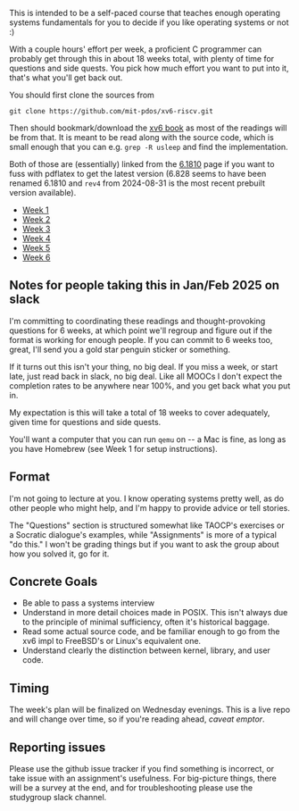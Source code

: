 This is intended to be a self-paced course that teaches enough operating
systems fundamentals for you to decide if you like operating systems or not :)

With a couple hours' effort per week, a proficient C programmer can probably
get through this in about 18 weeks total, with plenty of time for questions and
side quests.  You pick how much effort you want to put into it, that's what
you'll get back out.

You should first clone the sources from

```
git clone https://github.com/mit-pdos/xv6-riscv.git
```

Then should bookmark/download the
[xv6 book](https://pdos.csail.mit.edu/6.1810/2024/xv6/book-riscv-rev4.pdf) as
most of the readings will be from that.  It is meant to be read along with the
source code, which is small enough that you can e.g. `grep -R usleep` and find
the implementation.

Both of those are (essentially) linked from the
[6.1810](https://pdos.csail.mit.edu/6.1810/2024/xv6.html) page if you want to
fuss with pdflatex to get the latest version (6.828 seems to have been renamed
6.1810 and `rev4` from 2024-08-31 is the most recent prebuilt version available).

* [Week 1](week01.md)
* [Week 2](week02.md)
* [Week 3](week03.md)
* [Week 4](week04.md)
* [Week 5](week05.md)
* [Week 6](week06.md)

## Notes for people taking this in Jan/Feb 2025 on slack

I'm committing to coordinating these readings and thought-provoking questions
for 6 weeks, at which point we'll regroup and figure out if the format is
working for enough people.  If you can commit to 6 weeks too, great, I'll send
you a gold star penguin sticker or something.

If it turns out this isn't your thing, no big deal.  If you miss a week, or
start late, just read back in slack, no big deal.  Like all MOOCs I don't
expect the completion rates to be anywhere near 100%, and you get back what you
put in.

My expectation is this will take a total of 18 weeks to cover adequately, given
time for questions and side quests.

You'll want a computer that you can run `qemu` on -- a Mac is fine, as long as
you have Homebrew (see Week 1 for setup instructions).

## Format

I'm not going to lecture at you.  I know operating systems pretty well, as do
other people who might help, and I'm happy to provide advice or tell stories.

The "Questions" section is structured somewhat like TAOCP's exercises or a
Socratic dialogue's examples, while "Assignments" is more of a typical "do
this."  I won't be grading things but if you want to ask the group about how
you solved it, go for it.

## Concrete Goals

* Be able to pass a systems interview
* Understand in more detail choices made in POSIX.  This isn't always due to
  the principle of minimal sufficiency, often it's historical baggage.
* Read some actual source code, and be familiar enough to go from the xv6 impl
  to FreeBSD's or Linux's equivalent one.
* Understand clearly the distinction between kernel, library, and user code.

## Timing

The week's plan will be finalized on Wednesday evenings.  This is a live repo
and will change over time, so if you're reading ahead, *caveat emptor*.

## Reporting issues

Please use the github issue tracker if you find something is incorrect, or take
issue with an assignment's usefulness.  For big-picture things, there will be a
survey at the end, and for troubleshooting please use the studygroup slack channel.
